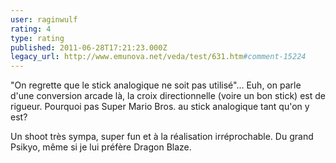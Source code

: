 ```yaml
---
user: raginwulf
rating: 4
type: rating
published: 2011-06-28T17:21:23.000Z
legacy_url: http://www.emunova.net/veda/test/631.htm#comment-15224
---
```

"On regrette que le stick analogique ne soit pas utilisé"...
Euh, on parle d'une conversion arcade là, la croix directionnelle (voire un bon stick) est de rigueur. Pourquoi pas Super Mario Bros. au stick analogique tant qu'on y est?

Un shoot très sympa, super fun et à la réalisation irréprochable. Du grand Psikyo, même si je lui préfère Dragon Blaze.